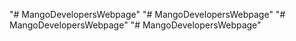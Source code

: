 "# MangoDevelopersWebpage" 
"# MangoDevelopersWebpage" 
"# MangoDevelopersWebpage" 
"# MangoDevelopersWebpage" 
